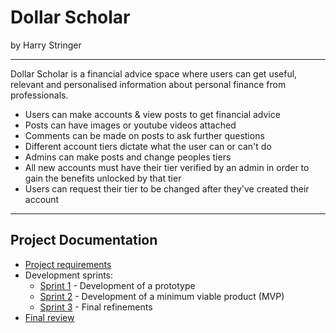 # Dollar Scholar

by Harry Stringer


---

Dollar Scholar is a financial advice space where users can get useful, relevant and personalised information about personal finance from professionals.

- Users can make accounts & view posts to get financial advice
- Posts can have images or youtube videos attached
- Comments can be made on posts to ask further questions
- Different account tiers dictate what the user can or can't do
- Admins can make posts and change peoples tiers
- All new accounts must have their tier verified by an admin in order to gain the benefits unlocked by that tier
- Users can request their tier to be changed after they've created their account

---

## Project Documentation

- [Project requirements](0-requirements.md)
- Development sprints:
    - [Sprint 1](1-sprint-1-prototype.md) - Development of a prototype
    - [Sprint 2](2-sprint-2-mvp.md) - Development of a minimum viable product (MVP)
    - [Sprint 3](3-sprint-3-refinement.md) - Final refinements
- [Final review](4-review.md)